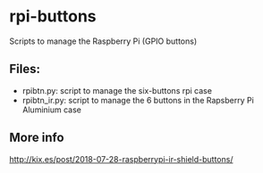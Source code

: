 # rpi-buttons
Scripts to manage the Raspberry Pi (GPIO buttons)

## Files:

- rpibtn.py: script to manage the six-buttons rpi case
- rpibtn_ir.py: script to manage the 6 buttons in the Rapsberry Pi Aluminium case

## More info

http://kix.es/post/2018-07-28-raspberrypi-ir-shield-buttons/
